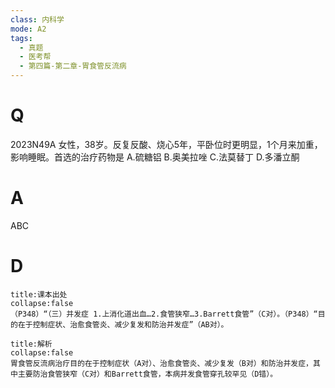 ```yaml
---
class: 内科学
mode: A2
tags:
  - 真题
  - 医考帮
  - 第四篇-第二章-胃食管反流病
---
```


# Q
2023N49A 女性，38岁。反复反酸、烧心5年，平卧位时更明显，1个月来加重，影响睡眠。首选的治疗药物是
A.硫糖铝
B.奥美拉唑
C.法莫替丁
D.多潘立酮

# A
ABC
# D
```ad-note
title:课本出处
collapse:false
（P348）“（三）并发症 1.上消化道出血…2.食管狭窄…3.Barrett食管”（C对）。（P348）“目的在于控制症状、治愈食管炎、减少复发和防治并发症”（AB对）。
```

```ad-summary
title:解析
collapse:false
胃食管反流病治疗目的在于控制症状（A对）、治愈食管炎、减少复发（B对）和防治并发症，其中主要防治食管狭窄（C对）和Barrett食管，本病并发食管穿孔较罕见（D错）。
```

